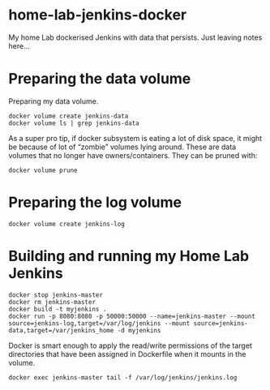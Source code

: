 # home-lab-jenkins-docker

My home Lab dockerised Jenkins with data that persists.
Just leaving notes here...

# Preparing the data volume

Preparing my data volume.

```
docker volume create jenkins-data
docker volume ls | grep jenkins-data
```


As a super pro tip, if docker subsystem is eating a lot of disk space, it might be because of lot of “zombie” volumes lying around. 
These are data volumes that no longer have owners/containers. They can be pruned with:

```
docker volume prune
```

# Preparing the log volume

```
docker volume create jenkins-log
```

# Building and running my Home Lab Jenkins
```
docker stop jenkins-master
docker rm jenkins-master
docker build -t myjenkins .
docker run -p 8080:8080 -p 50000:50000 --name=jenkins-master --mount source=jenkins-log,target=/var/log/jenkins --mount source=jenkins-data,target=/var/jenkins_home -d myjenkins

```

Docker is smart enough to apply the read/write permissions of the target directories that have been assigned in Dockerfile when it mounts in the volume. 

```
docker exec jenkins-master tail -f /var/log/jenkins/jenkins.log
```
